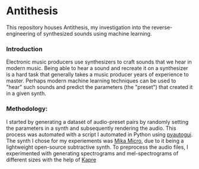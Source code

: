 # Antithesis
This repository houses Antithesis, my investigation into the reverse-engineering of synthesized sounds using machine learning.

### Introduction
Electronic music producers use synthesizers to craft sounds that we hear in modern music. Being able to hear a sound and recreate it on a synthesizer is a hard task that generally takes a music producer years of experience to master. Perhaps modern machine learning techniques can be used to "hear" such sounds and predict the parameters (the "preset") that created it in a given synth.

### Methodology:
I started by generating a dataset of audio-preset pairs by randomly setting the parameters in a synth and subsequently rendering the audio. This process was automated with a script I automated in Python using [pyautogui](https://github.com/asweigart/pyautogui). The synth I chose for my experiements was [Mika Micro](https://tesselode.itch.io/mika-micro), due to it being a lightweight open-source subtractive synth.
To preprocess the audio files, I experimented with generating spectrograms and mel-spectrograms of different sizes with the help of [Kapre](https://github.com/keunwoochoi/kapre)


